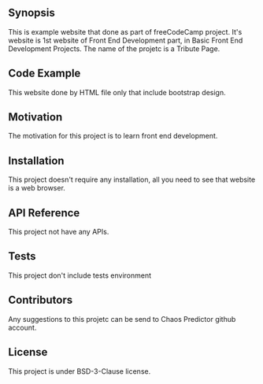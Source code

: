 ## Synopsis

This is example website that done as part of freeCodeCamp project. It's website is 1st website of Front End Development part, in Basic Front End Development Projects. The name of the projetc is a Tribute Page.

## Code Example

This website done by HTML file only that include bootstrap design.

## Motivation

The motivation for this project is to learn front end development.

## Installation

This project doesn't require any installation, all you need to see that website is a web browser.

## API Reference

This project not have any APIs. 

## Tests

This project don't include tests environment

## Contributors

Any suggestions to this projetc can be send to Chaos Predictor github account.

## License

This project is under BSD-3-Clause license.
